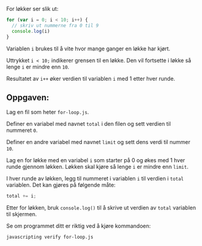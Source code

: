 For løkker ser slik ut:

```js
for (var i = 0; i < 10; i++) {
  // skriv ut nummerne fra 0 til 9
  console.log(i)
}
```

Variablen `i` brukes til å vite hvor mange ganger en løkke har kjørt.

Uttrykket `i < 10;` indikerer grensen til en løkke.
Den vil fortsette i løkke så lenge `i` er mindre enn `10`.

Resultatet av `i++` øker verdien til variablen `i` med 1 etter hver runde.

## Oppgaven:

Lag en fil som heter `for-loop.js`.

Definer en variabel med navnet `total` i den filen og sett verdien til nummeret `0`.

Definer en andre variabel med navnet `limit` og sett dens verdi til nummer `10`.

Lag en for løkke med en variabel `i` som starter på 0 og økes med 1 hver runde gjennom løkken. Løkken skal kjøre så lenge `i` er mindre enn `limit`.

I hver runde av løkken, legg til nummeret i variablen `i` til verdien i `total` variablen. Det kan gjøres på følgende måte:

```js
total += i;
```

Etter for løkken, bruk `console.log()` til å skrive ut verdien av `total` variablen til skjermen.

Se om programmet ditt er riktig ved å kjøre kommandoen:

```bash
javascripting verify for-loop.js
```
